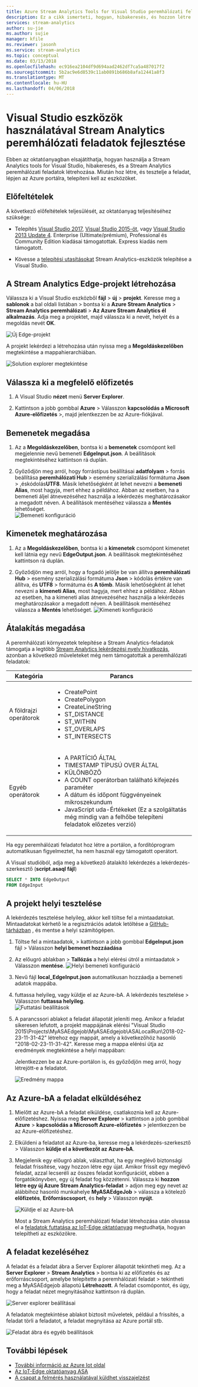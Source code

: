 ```yaml
---
title: Azure Stream Analytics Tools for Visual Studio peremhálózati feladatok
description: Ez a cikk ismerteti, hogyan, hibakeresés, és hozzon létre a Stream Analytics peremhálózati feladatokat, a Stream Analytics tools for Visual Studio használatával.
services: stream-analytics
author: su-jie
ms.author: sujie
manager: kfile
ms.reviewer: jasonh
ms.service: stream-analytics
ms.topic: conceptual
ms.date: 03/13/2018
ms.openlocfilehash: ec916ea2104df9d694aad2462df7ca5a487017f2
ms.sourcegitcommit: 5b2ac9e6d8539c11ab0891b686b8afa12441a8f3
ms.translationtype: MT
ms.contentlocale: hu-HU
ms.lasthandoff: 04/06/2018
---
```

# <a name="develop-stream-analytics-edge-jobs-using-visual-studio-tools"></a>Visual Studio eszközök használatával Stream Analytics peremhálózati feladatok fejlesztése

Ebben az oktatóanyagban elsajátíthatja, hogyan használja a Stream Analytics tools for Visual Studio, hibakeresés, és a Stream Analytics peremhálózati feladatok létrehozása. Miután hoz létre, és tesztelje a feladat, lépjen az Azure portálra, telepíteni kell az eszközöket. 

## <a name="prerequisites"></a>Előfeltételek

A következő előfeltételek teljesülését, az oktatóanyag teljesítéséhez szüksége:

* Telepítés [Visual Studio 2017](https://www.visualstudio.com/downloads/), [Visual Studio 2015-öt](https://www.visualstudio.com/vs/older-downloads/), vagy [Visual Studio 2013 Update 4](https://www.microsoft.com/download/details.aspx?id=45326). Enterprise (Ultimate/prémium), Professional és Community Edition kiadásai támogatottak. Express kiadás nem támogatott.  

* Kövesse a [telepítési utasításokat](stream-analytics-tools-for-visual-studio-edge-jobs.md) Stream Analytics-eszközök telepítése a Visual Studio.
 
## <a name="create-a-stream-analytics-edge-project"></a>A Stream Analytics Edge-projekt létrehozása 

Válassza ki a Visual Studio eszközből **fájl** > **új** > **projekt**. Keresse meg a **sablonok** a bal oldali listában > bontsa ki a **Azure Stream Analytics** > **Stream Analytics peremhálózati**  >   **Az Azure Stream Analytics él alkalmazás**. Adja meg a projektet, majd válassza ki a nevét, helyét és a megoldás nevét **OK**.

![Új Edge-projekt](./media/stream-analytics-tools-for-visual-studio-edge-jobs/new-edge-project.png)

A projekt lekérdezi a létrehozása után nyissa meg a **Megoldáskezelőben** megtekintése a mappahierarchiában.

![Solution explorer megtekintése](./media/stream-analytics-tools-for-visual-studio-edge-jobs/edge-project-in-solution-explorer.png)

 
## <a name="choose-the-correct-subscription"></a>Válassza ki a megfelelő előfizetés

1. A Visual Studio **nézet** menü **Server Explorer**.  

2. Kattintson a jobb gombbal **Azure** > Válasszon **kapcsolódás a Microsoft Azure-előfizetés** >, majd jelentkezzen be az Azure-fiókjával.

## <a name="define-inputs"></a>Bemenetek megadása

1. Az a **Megoldáskezelőben**, bontsa ki a **bemenetek** csomópont kell megjelennie nevű bemeneti **EdgeInput.json**. A beállítások megtekintéséhez kattintson rá duplán.  

2. Győződjön meg arról, hogy forrástípus beállításai **adatfolyam** > forrás beállítása **peremhálózati Hub** > esemény szerializálási formátuma **Json** > ,éskódolás**UTF8**. Másik lehetőségként át lehet nevezni a **bemeneti Alias**, most hagyja, mert ehhez a példához. Abban az esetben, ha a bemeneti áljel átnevezéséhez használja a lekérdezés meghatározásakor a megadott néven. A beállítások mentéséhez válassza a **Mentés** lehetőséget.  
   ![Bemeneti konfiguráció](./media/stream-analytics-tools-for-visual-studio-edge-jobs/stream-analytics-input-configuration.png)
 


## <a name="define-outputs"></a>Kimenetek meghatározása

1. Az a **Megoldáskezelőben**, bontsa ki a **kimenetek** csomópont kimenetet kell látnia egy nevű **EdgeOutput.json**. A beállítások megtekintéséhez kattintson rá duplán.  

2. Győződjön meg arról, hogy a fogadó jelölje be van állítva **peremhálózati Hub** > esemény szerializálási formátuma **Json** > kódolás értékre van állítva, és **UTF8** > formátuma és  **A tömb**. Másik lehetőségként át lehet nevezni a **kimeneti Alias**, most hagyja, mert ehhez a példához. Abban az esetben, ha a kimeneti alias átnevezéséhez használja a lekérdezés meghatározásakor a megadott néven. A beállítások mentéséhez válassza a **Mentés** lehetőséget. 
   ![Kimeneti konfiguráció](./media/stream-analytics-tools-for-visual-studio-edge-jobs/stream-analytics-output-configuration.png)
 
## <a name="define-the-transformation-query"></a>Átalakítás megadása

A peremhálózati környezetek telepítése a Stream Analytics-feladatok támogatja a legtöbb [Stream Analytics lekérdezési nyelv hivatkozás](https://msdn.microsoft.com/azure/stream-analytics/reference/stream-analytics-query-language-reference?f=255&MSPPError=-2147217396), azonban a következő műveleteket még nem támogatottak a peremhálózati feladatok: 


|**Kategória**  | **Parancs**  |
|---------|---------|
|A földrajzi operátorok |<ul><li>CreatePoint</li><li>CreatePolygon</li><li>CreateLineString</li><li>ST_DISTANCE</li><li>ST_WITHIN</li><li>ST_OVERLAPS</li><li>ST_INTERSECTS</li></ul> |
|Egyéb operátorok | <ul><li>A PARTÍCIÓ ÁLTAL</li><li>TIMESTAMP TÍPUSÚ OVER ÁLTAL</li><li>KÜLÖNBÖZŐ</li><li>A COUNT operátorban található kifejezés paraméter</li><li>A dátum és időpont függvényeinek mikroszekundum</li><li>JavaScript uda-Értékeket (Ez a szolgáltatás még mindig van a felhőbe telepíteni feladatok előzetes verzió)</li></ul>   |

Ha egy peremhálózati feladatot hoz létre a portálon, a fordítóprogram automatikusan figyelmeztet, ha nem használ egy támogatott operátort.

A Visual studióból, adja meg a következő átalakító lekérdezés a lekérdezés-szerkesztő (**script.asaql fájl**)

```sql
SELECT * INTO EdgeOutput
FROM EdgeInput 
```

## <a name="test-the-job-locally"></a>A projekt helyi tesztelése

A lekérdezés tesztelése helyileg, akkor kell töltse fel a mintaadatokat. Mintaadatokat kérhető le a regisztrációs adatok letöltése a [GitHub-tárházban](https://github.com/Azure/azure-stream-analytics/blob/master/Sample%20Data/Registration.json) , és mentse a helyi számítógépen. 

1. Töltse fel a mintaadatok, > kattintson a jobb gombbal **EdgeInput.json** fájl > Válasszon **helyi bemenet hozzáadása**  

2. Az előugró ablakban > **Tallózás** a helyi elérési útról a mintaadatok > Válasszon **mentése**.
   ![Helyi bemeneti konfiguráció](./media/stream-analytics-tools-for-visual-studio-edge-jobs/stream-analytics-local-input-configuration.png)
 
3. Nevű fájl **local_EdgeInput.json** automatikusan hozzáadja a bemeneti adatok mappába.  
4. futtassa helyileg, vagy küldje el az Azure-bA. A lekérdezés tesztelése > Válasszon **futtassa helyileg**.  
   ![Futtatási beállítások](./media/stream-analytics-tools-for-visual-studio-edge-jobs/run-options.png)
 
5. A parancssori ablakot a feladat állapotát jeleníti meg. Amikor a feladat sikeresen lefutott, a projekt mappájának elérési "Visual Studio 2015\Projects\MyASAEdgejob\MyASAEdgejob\ASALocalRun\2018-02-23-11-31-42" létrehoz egy mappát, amely a következőhöz hasonló "2018-02-23-11-31-42". Keresse meg a mappa elérési útja az eredmények megtekintése a helyi mappában:

   Jelentkezzen be az Azure-portálon is, és győződjön meg arról, hogy létrejött-e a feladatot. 

   ![Eredmény mappa](./media/stream-analytics-tools-for-visual-studio-edge-jobs/result-folder.png)

## <a name="submit-the-job-to-azure"></a>Az Azure-bA a feladat elküldéséhez

1. Mielőtt az Azure-bA a feladat elküldése, csatlakoznia kell az Azure-előfizetéshez. Nyissa meg **Server Explorer** > kattintson a jobb gombbal **Azure** > **kapcsolódás a Microsoft Azure-előfizetés** > jelentkezzen be az Azure-előfizetéshez.  

2. Elküldeni a feladatot az Azure-ba, keresse meg a lekérdezés-szerkesztő > Válasszon **küldje el a következőt az Azure-bA**.  

3. Megjelenik egy előugró ablak, választhat, ha egy meglévő biztonsági feladat frissítése, vagy hozzon létre egy újat. Amikor frissít egy meglévő feladat, azzal lecseréli az összes feladat konfigurációt, ebben a forgatókönyvben, egy új feladat fog közzétenni. Válassza ki **hozzon létre egy új Azure Stream Analytics-feladat** > adjon meg egy nevet az alábbihoz hasonló munkahelye **MyASAEdgeJob** > válassza a kötelező **előfizetés**, **Erőforráscsoport**, és **hely** > Válasszon **nyújt**.

   ![Küldje el az Azure-bA](./media/stream-analytics-tools-for-visual-studio-edge-jobs/submit-to-azure.png)
 
   Most a Stream Analytics peremhálózati feladat létrehozása után olvassa el a [feladatok futtatása az IoT-Edge oktatóanyag](stream-analytics-edge.md) megtudhatja, hogyan telepítheti az eszközökre. 

## <a name="manage-the-job"></a>A feladat kezeléséhez 

A feladat és a feladat ábra a Server Explorer állapotát tekintheti meg. Az a **Server Explorer** > **Stream Analytics** > bontsa ki az előfizetés és az erőforráscsoport, amelybe telepítette a peremhálózati feladat > tekintheti meg a MyASAEdgejob állapotú **Létrehozott**. A feladat csomópontot, és úgy, hogy a feladat nézet megnyitásához kattintson rá duplán.

![Server explorer beállításai](./media/stream-analytics-tools-for-visual-studio-edge-jobs/server-explorer-options.png)
 
A feladatok megtekintése ablakot biztosít műveletek, például a frissítés, a feladat törli a feladatot, a feladat megnyitása az Azure portál stb.

![Feladat ábra és egyéb beállítások](./media/stream-analytics-tools-for-visual-studio-edge-jobs/job-diagram-and-other-options.png) 

## <a name="next-steps"></a>További lépések

* [További információ az Azure Iot oldal](../iot-edge/how-iot-edge-works.md)
* [Az IoT-Edge oktatóanyag ASA](../iot-edge/tutorial-deploy-stream-analytics.md)
* [A csapat a felmérés használatával küldhet visszajelzést](https://forms.office.com/Pages/ResponsePage.aspx?id=v4j5cvGGr0GRqy180BHbR2czagZ-i_9Cg6NhAZlH9ypUMjNEM0RDVU9CVTBQWDdYTlk0UDNTTFdUTC4u) 

